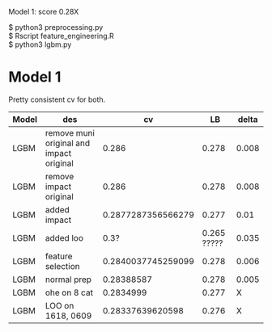 Model 1: score 0.28X

$ python3 preprocessing.py 
<br>
$ Rscript feature_engineering.R
<br>
$ python3 lgbm.py 

# Model 1 



Pretty consistent cv for both. 

Model | des| cv | LB |  delta 
--- | --- | --- | --- | ---
LGBM | remove muni original and impact original | 0.286  | 0.278 | 0.008
LGBM | remove impact original | 0.286  | 0.278 | 0.008
LGBM | added impact | 0.2877287356566279  | 0.277 | 0.01
LGBM | added loo | 0.3? | 0.265 ????? | 0.035
LGBM | feature selection |  0.2840037745259099 | 0.278 | 0.006
LGBM | normal prep | 0.28388587 | 0.278 | 0.005
LGBM | ohe on 8 cat |  0.2834999 | 0.277 | X
LGBM | LOO on 1618, 0609 | 0.28337639620598 | 0.276 | X 

